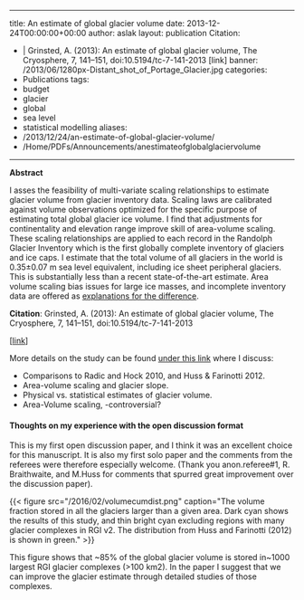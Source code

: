    ---
title: An estimate of global glacier volume
date: 2013-12-24T00:00:00+00:00
author: aslak
layout: publication
Citation:
  - |
    Grinsted, A. (2013): An estimate of global glacier volume, The Cryosphere, 7, 141–151, doi:10.5194/tc-7-141-2013
    [link]
banner: /2013/06/1280px-Distant_shot_of_Portage_Glacier.jpg
categories:
  - Publications
tags:
  - budget
  - glacier
  - global
  - sea level
  - statistical modelling
aliases:
  - /2013/12/24/an-estimate-of-global-glacier-volume/
  - /Home/PDFs/Announcements/anestimateofglobalglaciervolume
---
**Abstract** 
  
I asses the feasibility of multi-variate scaling relationships to estimate glacier volume from glacier inventory data. Scaling laws are calibrated against volume observations optimized for the specific purpose of estimating total global glacier ice volume. I find that adjustments for continentality and elevation range improve skill of area-volume scaling. These scaling relationships are applied to each record in the Randolph Glacier Inventory which is the first globally complete inventory of glaciers and ice caps. I estimate that the total volume of all glaciers in the world is 0.35±0.07 m sea level equivalent, including ice sheet peripheral glaciers. This is substantially less than a recent state-of-the-art estimate. Area volume scaling bias issues for large ice masses, and incomplete inventory data are offered as [explanations for the difference](/Home/Miscellaneous-Debris/estimatingglobalglaciervolume).

**Citation**: Grinsted, A. (2013): An estimate of global glacier volume, The Cryosphere, 7, 141–151, doi:10.5194/tc-7-141-2013
  
[[link](http://www.the-cryosphere.net/7/141/2013/tc-7-141-2013.pdf)]

More details on the study can be found [under this link](/Home/Miscellaneous-Debris/estimatingglobalglaciervolume) where I discuss:

  * Comparisons to Radic and Hock 2010, and Huss & Farinotti 2012.
  * Area-volume scaling and glacier slope.
  * Physical vs. statistical estimates of glacier volume.
  * Area-Volume scaling, -controversial?

#### Thoughts on my experience with the open discussion format

This is my first open discussion paper, and I think it was an excellent choice for this manuscript. It is also my first solo paper and the comments from the referees were therefore especially welcome. (Thank you anon.referee#1, R. Braithwaite, and M.Huss for comments that spurred great improvement over the discussion paper).

 
 {{< figure src="/2016/02/volumecumdist.png" caption="The volume fraction stored in all the glaciers larger than a given area. Dark cyan shows the results of this study, and thin bright cyan excluding regions with many glacier complexes in RGI v2. The distribution from Huss and Farinotti (2012) is shown in green." >}}


This figure shows that ~85% of the global glacier volume is stored in~1000 largest RGI glacier complexes (>100 km2). In the paper I suggest that we can improve the glacier estimate through detailed studies of those complexes.
